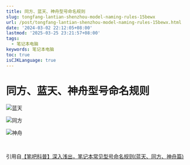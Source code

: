 ```yaml
---
title: 同方、蓝天、神舟型号命名规则
slug: tongfang-lantian-shenzhou-model-naming-rules-15bewx
url: /post/tongfang-lantian-shenzhou-model-naming-rules-15bewx.html
date: '2024-03-02 22:12:05+08:00'
lastmod: '2025-03-25 23:21:57+08:00'
tags:
  - 笔记本电脑
keywords: 笔记本电脑
toc: true
isCJKLanguage: true
---
```




# 同方、蓝天、神舟型号命名规则

![蓝天](assets/Snipaste_2021-02-21_19-45-25-20240302221816-3da54br.png)

![同方](assets/Snipaste_2021-02-21_19-50-55-20240302221834-0eiecnj.png)

![神舟](assets/Snipaste_2021-02-21_19-54-20-20240302221856-ifxnxub.png)

‍

引用自[【笔吧科普】深入浅出，笔记本常见型号命名规则(蓝天、同方、神舟篇)](https://www.bilibili.com/video/av671755249)

‍
